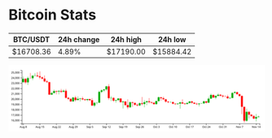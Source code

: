 # Bitcoin Stats

BTC/USDT|24h change|24h high|24h low|
|---|---|---|---|
|$16708.36|4.89%|$17190.00|$15884.42|

<img src="./chart.svg">
